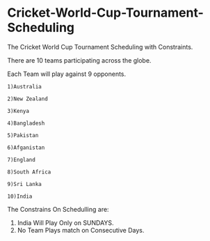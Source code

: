 # Cricket-World-Cup-Tournament-Scheduling
The Cricket World Cup Tournament Scheduling with Constraints.

There are 10 teams participating across the globe.

Each Team will play against 9 opponents.

    1)Australia

    2)New Zealand

    3)Kenya

    4)Bangladesh

    5)Pakistan

    6)Afganistan

    7)England

    8)South Africa

    9)Sri Lanka

    10)India




The Constrains On Schedulling are:
  1) India Will Play Only on SUNDAYS.
  2) No Team Plays match on Consecutive Days.
 
